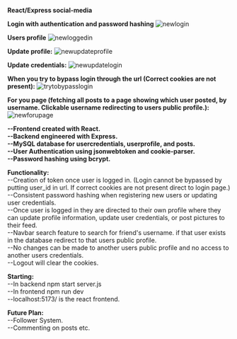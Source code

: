<strong>React/Express social-media</strong>

<strong>Login with authentication and password hashing</strong>
![newlogin](https://github.com/user-attachments/assets/1923780f-56af-4132-98fb-6a0cd202ee3e)

<strong>Users profile</strong>
![newloggedin](https://github.com/user-attachments/assets/d77b0f7f-b4c5-4c59-9d75-6d44b93908d0)

<strong>Update profile:</strong>
![newupdateprofile](https://github.com/user-attachments/assets/9c5536db-066a-4337-8ba4-18418339c72b)


<strong>Update credentials:</strong>
![newupdatelogin](https://github.com/user-attachments/assets/6545b445-7f4b-4976-9a62-36433820c21a)


<strong>When you try to bypass login through the url (Correct cookies are not present):</strong>
![trytobypasslogin](https://github.com/user-attachments/assets/a306572b-6c57-4f40-950d-9fbce505b48c)


<strong>For you page (fetching all posts to a page showing which user posted, by username. Clickable username redirecting to users public profile.):</strong>
![newforupage](https://github.com/user-attachments/assets/bb4785e2-0f44-4eed-9f6c-6c0fd0b1b929)





<strong>--Frontend created with React.</strong><br/>
<strong>--Backend engineered with Express.</strong><br/>
<strong>--MySQL database for usercredentials, userprofile, and posts.</strong><br/>
<strong>--User Authentication using jsonwebtoken and cookie-parser.</strong><br/>
<strong>--Password hashing using bcrypt.</strong><br/>

<strong>Functionality:</strong><br/>
--Creation of token once user is logged in. (Login cannot be bypassed by putting user_id in url. If correct cookies are not present direct to login page.)<br/>
--Consistent password hashing when registering new users or updating user credentials.<br/>
--Once user is logged in they are directed to their own profile where they can update profile information, update user credentials, or post pictures to their feed.<br/>
--Navbar search feature to search for friend's username. if that user exists in the database redirect to that users public profile.<br/>
--No changes can be made to another users public profile and no access to another users credentials.<br/>
--Logout will clear the cookies.<br/>

<strong>Starting:</strong><br/>
--In backend npm start server.js<br/>
--In frontend npm run dev<br/>
--localhost:5173/ is the react frontend.

<strong>Future Plan:</strong><br/>
--Follower System.<br/>
--Commenting on posts etc.<br/>

